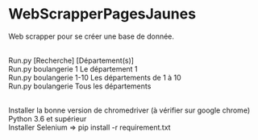 # WebScrapperPagesJaunes
Web scrapper pour se créer une base de donnée. <br><br>

Run.py [Recherche] [Département(s)] <br>
Run.py boulangerie 1                Le département 1 <br>
Run.py boulangerie 1-10             Les départements de 1 à 10 <br>
Run.py boulangerie                  Tous les départements <br><br>

Installer la bonne version de chromedriver (à vérifier sur google chrome) <br>
Python 3.6 et supérieur <br>
Installer Selenium => pip install -r requirement.txt
